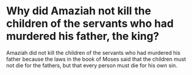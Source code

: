 # Why did Amaziah not kill the children of the servants who had murdered his father, the king?

Amaziah did not kill the children of the servants who had murdered his father because the laws in the book of Moses said that the children must not die for the fathers, but that every person must die for his own sin. 